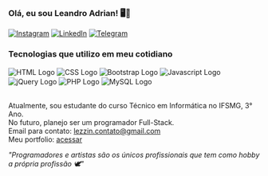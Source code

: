 ### Olá, eu sou Leandro Adrian! 🖥️👋

[![Instagram](https://img.shields.io/badge/Instagram-E4405F?style=for-the-badge&logo=instagram&logoColor=white)](https://www.instagram.com/leandroadrian_/)
[![LinkedIn](https://img.shields.io/badge/LinkedIn-0077B5?style=for-the-badge&logo=linkedin&logoColor=white)](https://www.linkedin.com/in/leandro-adrian)
[![Telegram](https://img.shields.io/badge/Telegram-2CA5E0?style=for-the-badge&logo=telegram&logoColor=white)](https://t.me/LeandroAdrian)

### Tecnologias que utilizo em meu cotidiano

<div style="display: inline_block">
    <img src="https://img.shields.io/badge/HTML5-E34F26?style=for-the-badge&logo=html5&logoColor=white"  alt="HTML Logo" align="center" />
    <img src="https://img.shields.io/badge/CSS3-1572B6?style=for-the-badge&logo=css3&logoColor=white"  alt="CSS Logo" align="center" />
    <img src="https://img.shields.io/badge/Bootstrap-563D7C?style=for-the-badge&logo=bootstrap&logoColor=white"  alt="Bootstrap Logo" align="center" />
    <img src="https://img.shields.io/badge/JavaScript-F7DF1E?style=for-the-badge&logo=javascript&logoColor=black"  alt="Javascript Logo" align="center" />
    <img src="https://img.shields.io/badge/jQuery-0769AD?style=for-the-badge&logo=jquery&logoColor=white"  alt="jQuery Logo" align="center" />
    <img src="https://img.shields.io/badge/PHP-777BB4?style=for-the-badge&logo=php&logoColor=white"  alt="PHP Logo" align="center" />
    <img src="https://img.shields.io/badge/MySQL-00000F?style=for-the-badge&logo=mysql&logoColor=white"  alt="MySQL Logo" align="center" />
</div><br>

Atualmente, sou estudante do curso Técnico em Informática no IFSMG, 3° Ano.<br>
No futuro, planejo ser um programador Full-Stack.<br>
Email para contato: [lezzin.contato@gmail.com](mailto:lezzin.contato@gmail.com)<br>
Meu portfolio: [acessar](https://lezzin.github.io/)

<i>"Programadores e artistas são os únicos profissionais que tem como hobby a própria profissão 🕊️"</i>

